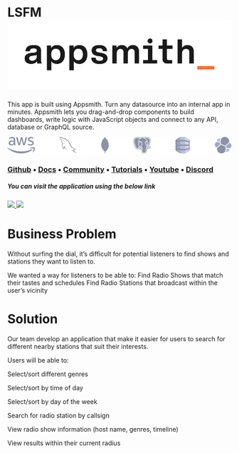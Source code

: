 # LSFM![](https://raw.githubusercontent.com/appsmithorg/appsmith/release/static/appsmith_logo_primary.png)

This app is built using Appsmith. Turn any datasource into an internal app in minutes. Appsmith lets you drag-and-drop components to build dashboards, write logic with JavaScript objects and connect to any API, database or GraphQL source.

![](https://raw.githubusercontent.com/appsmithorg/appsmith/release/static/images/integrations.png)

### [Github](https://github.com/appsmithorg/appsmith) • [Docs](https://docs.appsmith.com/?utm_source=github&utm_medium=social&utm_content=appsmith_docs&utm_campaign=null&utm_term=appsmith_docs) • [Community](https://community.appsmith.com/) • [Tutorials](https://github.com/appsmithorg/appsmith/tree/update/readme#tutorials) • [Youtube](https://www.youtube.com/appsmith) • [Discord](https://discord.gg/rBTTVJp)

##### You can visit the application using the below link

###### [![](https://assets.appsmith.com/git-sync/Buttons.svg) ](https://app.appsmith.com/applications/62858867309fd93a9bf16b14/pages/628b05217901344ba8d1abb1) [![](https://assets.appsmith.com/git-sync/Buttons2.svg)](https://app.appsmith.com/applications/62858867309fd93a9bf16b14/pages/628b05217901344ba8d1abb1/edit)

# Business Problem
Without surfing the dial, it’s difficult for potential listeners to find shows and stations they want to listen to.

We wanted a way for listeners to be able to:
Find Radio Shows that match their tastes and schedules
Find Radio Stations that broadcast within the user’s vicinity
# Solution
Our team develop an application that make it easier for users to search for different nearby stations that suit their interests.

Users will be able to:

Select/sort different genres

Select/sort by time of day

Select/sort by day of the week

Search for radio station by callsign

View radio show information (host name, genres, timeline)

View results within their current radius

